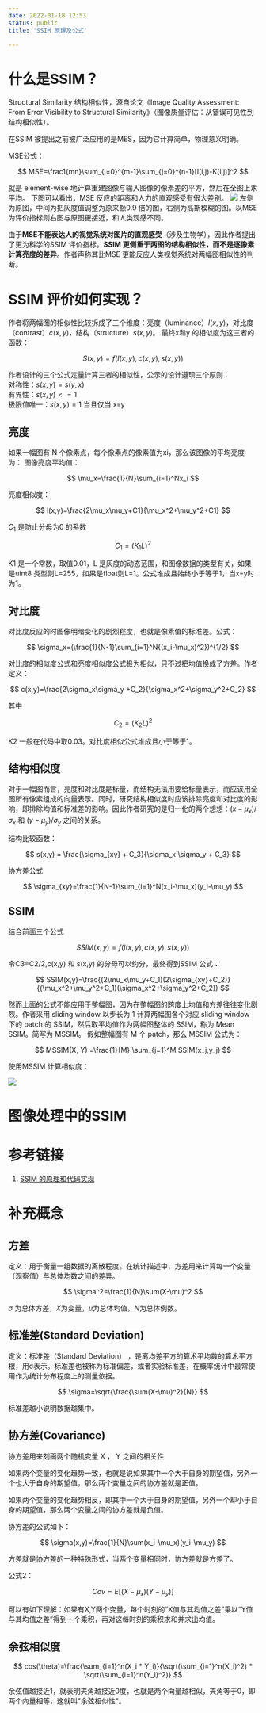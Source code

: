 ```yaml
---
date: 2022-01-18 12:53
status: public
title: 'SSIM 原理及公式'

---
```


# 什么是SSIM？

Structural Similarity 结构相似性，源自论文《Image Quality Assessment: From Error Visibility to Structural Similarity》（图像质量评估：从错误可见性到结构相似性）。

在SSIM 被提出之前被广泛应用的是MES，因为它计算简单，物理意义明确。

MSE公式：

$$
MSE=\frac1{mn}\sum_{i=0}^{m-1}\sum_{j=0}^{n-1}[I(i,j)-K(i,j)]^2
$$

就是 element-wise 地计算重建图像与输入图像的像素差的平方，然后在全图上求平均。
下图可以看出，MSE 反应的距离和人力的直观感受有很大差别。
![](https://ask.qcloudimg.com/http-save/5426480/xn1h1egubo.jpeg?imageView2/2/w/1620)
左侧为原图，中间为把灰度值调整为原来额0.9 倍的图，右侧为高斯模糊的图。以MSE 为评价指标则右图与原图更接近，和人类观感不同。

由于**MSE不能表达人的视觉系统对图片的直观感受**（涉及生物学），因此作者提出了更为科学的SSIM 评价指标。**SSIM 更侧重于两图的结构相似性，而不是逐像素计算亮度的差异**。作者声称其比MSE 更能反应人类视觉系统对两幅图相似性的判断。

# SSIM 评价如何实现？

作者将两幅图的相似性比较拆成了三个维度：亮度（luminance）$l(x,y)$，对比度（contrast）$c(x,y)$，结构（structure）$s(x,y)$。
最终x和y 的相似度为这三者的函数：

$$
S(x,y) = f(l(x,y),c(x,y),s(x,y))
$$

作者设计的三个公式定量计算三者的相似性，公示的设计遵顼三个原则：  
对称性：$s(x,y)=s(y,x)$  
有界性：$s(x,y)<=1$  
极限值唯一：$s(x,y)=1$ 当且仅当 x=y

## 亮度

如果一幅图有 N 个像素点，每个像素点的像素值为xi，那么该图像的平均亮度为：
图像亮度平均值：

$$
\mu_x=\frac{1}{N}\sum_{i=1}^Nx_i
$$

亮度相似度：

$$
l(x,y)=\frac{2\mu_x\mu_y+C1}{\mu_x^2+\mu_y^2+C1}
$$

$C_1$ 是防止分母为0 的系数

$$
C_1=(K_1L)^2
$$

K1 是一个常数，取值0.01，L 是灰度的动态范围，和图像数据的类型有关，如果是uint8 类型则L=255，如果是float则L=1。公式堆成且始终小于等于1，当x=y时为1。

## 对比度

对比度反应的时图像明暗变化的剧烈程度，也就是像素值的标准差。公式：

$$
\sigma_x=(\frac{1}{N-1}\sum_{i=1}^N{(x_i-\mu_x)^2})^{1/2}
$$

对比度的相似度公式和亮度相似度公式极为相似，只不过把均值换成了方差。作者定义：

$$
c(x,y)=\frac{2\sigma_x\sigma_y +C_2}{\sigma_x^2+\sigma_y^2+C_2}
$$

其中

$$
C_2=(K_2L)^2
$$

K2 一般在代码中取0.03。对比度相似公式堆成且小于等于1。

## 结构相似度

对于一幅图而言，亮度和对比度是标量，而结构无法用要给标量表示，而应该用全图所有像素组成的向量表示。同时，研究结构相似度时应该排除亮度和对比度的影响，即排除均值和标准差的影响。因此作者研究的是归一化的两个想想：$(x-\mu_x)/\sigma_x$ 和 $(y-\mu_y)/\sigma_y$ 之间的关系。

结构比较函数：

$$
s(x,y) = \frac{\sigma_{xy} + C_3}{\sigma_x \sigma_y + C_3}
$$

协方差公式

$$
\sigma_{xy}=\frac{1}{N-1}\sum_{i=1}^N(x_i-\mu_x)(y_i-\mu_y)
$$

## SSIM

结合前面三个公式

$$
SSIM(x,y) = f(l(x,y),c(x,y),s(x,y))
$$

令C3=C2/2,c(x,y) 和 s(x,y) 的分母可以约分，最终得到SSIM 公式：

$$
SSIM(x,y)=\frac{(2\mu_x\mu_y+C_1)(2\sigma_{xy}+C_2)}{(\mu_x^2+\mu_y^2+C_1)(\sigma_x^2+\sigma_y^2+C_2)}
$$

然而上面的公式不能应用于整幅图，因为在整幅图的跨度上均值和方差往往变化剧烈。作者采用 sliding window 以步长为 1 计算两幅图各个对应 sliding window 下的 patch 的 SSIM，然后取平均值作为两幅图整体的 SSIM，称为 Mean SSIM。简写为 MSSIM。
假如整幅图有 M 个 patch，那么 MSSIM 公式为：

$$
MSSIM(X, Y) =\frac{1}{M} \sum_{j=1}^M SSIM(x_j,y_j)
$$

使用MSSIM 计算相似度：

![](https://ask.qcloudimg.com/http-save/5426480/zo068ntd9y.jpeg?imageView2/2/w/1620)

# 图像处理中的SSIM

# 参考链接

1. [SSIM 的原理和代码实现](https://cloud.tencent.com/developer/article/1438942)

# 补充概念

## 方差

定义：用于衡量一组数据的离散程度。在统计描述中，方差用来计算每一个变量（观察值）与总体均数之间的差异。

$$
\sigma^2=\frac{1}{N}\sum(X-\mu)^2
$$

$\sigma$ 为总体方差，$X$为变量，$\mu$为总体均值，$N$为总体例数。

## 标准差(Standard Deviation)

定义：标准差（Standard Deviation） ，是离均差平方的算术平均数的算术平方根，用σ表示。标准差也被称为标准偏差，或者实验标准差，在概率统计中最常使用作为统计分布程度上的测量依据。

$$
\sigma=\sqrt{\frac{\sum(X-\mu)^2}{N}}
$$

标准差越小说明数据越集中。

## 协方差(Covariance)

协方差用来刻画两个随机变量 X ， Y 之间的相关性

如果两个变量的变化趋势一致，也就是说如果其中一个大于自身的期望值，另外一个也大于自身的期望值，那么两个变量之间的协方差就是正值。

如果两个变量的变化趋势相反，即其中一个大于自身的期望值，另外一个却小于自身的期望值，那么两个变量之间的协方差就是负值。

协方差的公式如下：

$$
\sigma(x,y)=\frac{1}{N}\sum(x_i-\mu_x)(y_i-\mu_y)
$$

方差就是协方差的一种特殊形式，当两个变量相同时，协方差就是方差了。

公式2：

$$
Cov = E[(X -\mu_x)(Y-\mu_y)]
$$

可以有如下理解：如果有X,Y两个变量，每个时刻的“X值与其均值之差”乘以“Y值与其均值之差”得到一个乘积，再对这每时刻的乘积求和并求出均值。

## 余弦相似度

$$
cos(\theta)=\frac{\sum_{i=1}^n(X_i * Y_i)}{\sqrt(\sum_{i=1}^n(X_i)^2) * \sqrt(\sum_{i=1}^n(Y_i)^2)}
$$

余弦值越接近1，就表明夹角越接近0度，也就是两个向量越相似，夹角等于0，即两个向量相等，这就叫"余弦相似性"。
